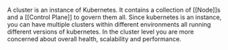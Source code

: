 A cluster is an instance of Kubernetes. It contains a collection of [[Node]]s and a [[Control Plane]] to govern them all. Since kubernetes is an instance, you can have multiple clusters within different environments all running different versions of kubernetes. In the cluster level you are more concerned about overall health, scalability and performance.